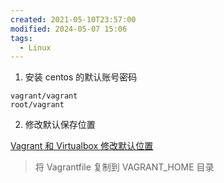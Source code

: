 ```yaml
---
created: 2021-05-10T23:57:00
modified: 2024-05-07 15:06
tags:
  - Linux
---
```


1. 安装 centos 的默认账号密码

```text
vagrant/vagrant
root/vagrant
```

2. 修改默认保存位置

[Vagrant 和 Virtualbox 修改默认位置](https://blog.csdn.net/li_xue_zhao/article/details/100095040)

> 将 Vagrantfile 复制到 VAGRANT_HOME 目录
